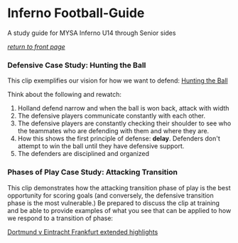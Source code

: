 # Inferno Football-Guide
A study guide for MYSA Inferno U14 through Senior sides

[_return to front page_](./../README.md)

### Defensive Case Study: Hunting the Ball

This clip exemplifies our vision for how we want to defend: [Hunting the Ball](https://youtu.be/hfqTy2bJzmU)

Think about the following and rewatch:

1. Holland defend narrow and when the ball is won back, attack with width
2. The defensive players communicate constantly with each other.
3. The defensive players are constantly checking their shoulder to see who the teammates who are defending with them and where they are.
4. How this shows the first principle of defense: **delay**.  Defenders don't attempt to win the ball until they have defensive support.
5. The defenders are disciplined and organized

### Phases of Play Case Study: Attacking Transition

This clip demonstrates how the attacking transition phase of play is the best opportunity for scoring goals (and conversely, the defensive transition phase is the most vulnerable.)  Be prepared to discuss the clip at training and be able to provide examples of what you see that can be applied to how we respond to a transition of phase:

[Dortmund v Eintracht Frankfurt extended highlights](https://youtu.be/NXTolt6we7w)

